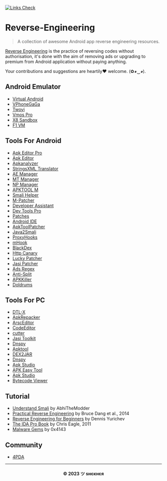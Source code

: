 [![Links Check](https://encrypted-tbn0.gstatic.com/images?q=tbn:ANd9GcTFapV2IYgXmzHqM3oQTnzQwBDolmiehF9BLQ&usqp=CAU)](https://github.com/OshekharO/Reverse-Engineering)

# Reverse-Engineering

> A collection of awesome Android app reverse engineering resources.

[Reverse Engineering]() is the practice of reversing codes without authorisation, it's done with the aim of removing ads or upgrading to premium from Android application without paying anything.

Your contributions and suggestions are heartily♥ welcome. (✿◕‿◕). 

## Android Emulator

* [Virtual Android](https://play.google.com/store/apps/details?id=com.pspace.vandroid)
* [VPhoneGaGa](https://drive.google.com/uc?id=18uy6qDK7kJKPbTgsguOpBMm9Q2HnDn4B&export=download)
* [Twoyi](https://4pda.to/forum/index.php?showtopic=1041895)
* [Vmos Pro](https://4pda.to/forum/index.php?showtopic=961828)
* [X8 Sandbox](https://4pda.to/forum/index.php?showtopic=1004655)
* [F1 VM](https://4pda.to/forum/index.php?showtopic=1004655)

## Tools For Android

* [Apk Editor Pro](https://www.mediafire.com/file/j7mwwbhn27gpkpt/Apk_Editor_v.2.3.4-MinAPI26.apk/file)
* [Apk Editor](https://www.mediafire.com/file/wcudjowobba978g/APK_Editor_Pro.apk/file)
* [Apkanalyzer](https://4pda.to/forum/index.php?showtopic=1037391)
* [StringsXML Translator](https://4pda.to/forum/index.php?showtopic=960772)
* [AE Manager](https://www.mediafire.com/file/u0o80ibqhcee95b/AE+Manager(Pink).apk/file)
* [MT Manager](https://4pda.to/forum/index.php?showtopic=548542)
* [NP Manager](https://4pda.to/forum/index.php?showtopic=966965)
* [APKTOOL M](https://maximoff.su/apktool/?lang=en)
* [Smali Helper](https://smalihelper.blogspot.com/)
* [M-Patcher](https://maximoff.su/mpatcher/)
* [Developer Assistant](https://4pda.to/forum/index.php?showtopic=897774)
* [Dev Tools Pro](https://4pda.to/forum/index.php?showtopic=958291)
* [Patches](https://4pda.to/forum/index.php?showtopic=575450&st=17480#entry109934480)
* [Android IDE](http://androidide.com)
* [ApkToolPatcher](https://4pda.to/forum/index.php?showtopic=882654)
* [Java2Smali](https://www.mediafire.com/file/4xk0cde1t27nxmy/Java2Smali_3.2-release.apk/file)
* [ProxyHooks](https://www.mediafire.com/file/d2t88bahph1gboe/ProxyHooks_v2.0.dex/file)
* [mHook](https://www.mediafire.com/file/0i1w09zhuwbuxxe/mHook%25E7%25AE%25A1%25E7%2590%2586%25E5%2599%25A8.apk/file)
* [BlackDex](https://github.com/CodingGay/BlackDex)
* [Http Canary](https://4pda.to/forum/index.php?showtopic=957572&st=60#entry92625117)
* [Lucky Patcher](https://4pda.to/forum/index.php?showtopic=298302)
* [Jasi Patcher](https://4pda.to/forum/index.php?showtopic=780420)
* [Ads Regex](https://www.mediafire.com/file/c6rodlk41myp423/Ads_Regex_3.0.apk/file)
* [Anti-Split](https://www.mediafire.com/file/w144fccetgrrny7/AntiSplit-Merge.apk/file)
* [APKKiller](https://github.com/aimardcr/APKKiller)
* [Doldrums](https://github.com/rscloura/Doldrums)

## Tools For PC

* [DTL-X](https://github.com/Gameye98/DTL-X)
* [ApkRepacker](https://github.com/MrIkso/ApkRepacker)
* [ArscEditor](https://github.com/MrIkso/ArscEditor)
* [CodeEditor](https://github.com/MrIkso/CodeEditor-1)
* [cutter](https://github.com/rizinorg/cutter)
* [Jasi Toolkit](https://jasi2169.com/jasi-toolkit/)
* [Dnspy](https://github.com/dnSpy/dnSpy)
* [Apktool](https://ibotpeaches.github.io/Apktool/)
* [DEX2JAR](https://github.com/pxb1988/dex2jar)
* [Dnspy](https://github.com/dnSpy/dnSpy)
* [Apk Studio](https://github.com/vaibhavpandeyvpz/apkstudio)
* [APK Easy Tool](https://forum.xda-developers.com/t/tool-windows-apk-easy-tool-v1-59-2-2021-04-03.3333960/)
* [Apk Studio](https://github.com/vaibhavpandeyvpz/apkstudio)
* [Bytecode Viewer](https://github.com/Konloch/bytecode-viewer)

## Tutorial

* [Understand Smali](https://github.com/OshekharO/Reverse-Engineering/wiki) by AbhiTheModder
* [Practical Reverse Engineering](http://www.wiley.com/WileyCDA/WileyTitle/productCd-1118787315.html) by Bruce Dang et al., 2014
* [Reverse Engineering for Beginners](http://beginners.re/) by Dennis Yurichev
* [The IDA Pro Book](https://nostarch.com/idapro2.htm) by Chris Eagle, 2011
* [Malware Gems](https://github.com/0x4143/malware-gems) by 0x4143

## Community

* [4PDA](https://4pda.to)
---
<h4 align='center'>© 2023 ツ ѕнєкнєя</h4>
